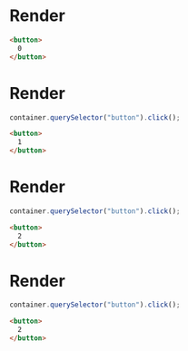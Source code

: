 # Render
```html
<button>
  0
</button>
```


# Render
```js
container.querySelector("button").click();
```
```html
<button>
  1
</button>
```


# Render
```js
container.querySelector("button").click();
```
```html
<button>
  2
</button>
```


# Render
```js
container.querySelector("button").click();
```
```html
<button>
  2
</button>
```
